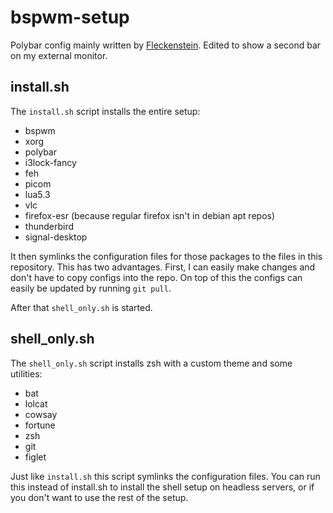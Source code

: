 # bspwm-setup
Polybar config mainly written by
[Fleckenstein](https://github.com/EliasFleckenstein03).
Edited to show a second bar on my external monitor.

## install.sh
The `install.sh` script installs the entire setup:
- bspwm
- xorg
- polybar
- i3lock-fancy
- feh
- picom
- lua5.3
- vlc
- firefox-esr (because regular firefox isn't in debian apt repos)
- thunderbird
- signal-desktop

It then symlinks the configuration files for those packages
to the files in this repository. This has two advantages.
First, I can easily make changes and don't have to copy configs
into the repo. On top of this the configs can easily be updated
by running `git pull`.

After that `shell_only.sh` is started.

## shell_only.sh
The `shell_only.sh` script installs zsh with a custom theme
and some utilities:
- bat
- lolcat
- cowsay
- fortune
- zsh
- git
- figlet

Just like `install.sh` this script symlinks the configuration files.
You can run this instead of install.sh to install the shell setup
on headless servers, or if you don't want to use the rest of the setup.
